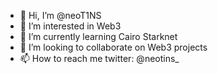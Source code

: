 - 👋 Hi, I’m @neoT1NS
- 👀 I’m interested in Web3
- 🌱 I’m currently learning Cairo Starknet
- 💞️ I’m looking to collaborate on Web3 projects
- 📫 How to reach me twitter: @neotins_

<!---
neoT1NS/neoT1NS is a ✨ special ✨ repository because its `README.md` (this file) appears on your GitHub profile.
You can click the Preview link to take a look at your changes.
--->
